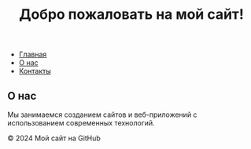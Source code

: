 <!DOCTYPE html>
<html lang="en">
<head>
    <meta charset="UTF-8">
    <meta name="viewport" content="width=device-width, initial-scale=1.0">
    <title>Мой сайт на GitHub</title>
    <link rel="stylesheet" href="styles.css">
</head>
<body>
    <header>
        <h1>Добро пожаловать на мой сайт!</h1>
    </header>
    <nav>
        <ul>
            <li><a href="#">Главная</a></li>
            <li><a href="#">О нас</a></li>
            <li><a href="#">Контакты</a></li>
        </ul>
    </nav>
    <main>
        <h2>О нас</h2>
        <p>Мы занимаемся созданием сайтов и веб-приложений с использованием современных технологий.</p>
    </main>
    <footer>
        <p>&copy; 2024 Мой сайт на GitHub</p>
    </footer>
</body>
</html>

